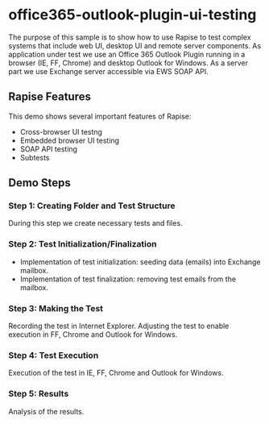 # office365-outlook-plugin-ui-testing

The purpose of this sample is to show how to use Rapise to test complex systems that include web UI, desktop UI and remote server components. As application under test we use an Office 365 Outlook Plugin running in a browser (IE, FF, Chrome) and desktop Outlook for Windows. As a server part we use Exchange server accessible via EWS SOAP API.

## Rapise Features

This demo shows several important features of Rapise:

- Cross-browser UI testng
- Embedded browser UI testing
- SOAP API testing
- Subtests

## Demo Steps

### Step 1: Creating Folder and Test Structure
During this step we create necessary tests and files.

### Step 2: Test Initialization/Finalization
- Implementation of test initialization: seeding data (emails) into Exchange mailbox. 
- Implementation of test finalization: removing test emails from the mailbox.

### Step 3: Making the Test
Recording the test in Internet Explorer. Adjusting the test to enable execution in FF, Chrome and Outlook for Windows.

### Step 4: Test Execution
Execution of the test in IE, FF, Chrome and Outlook for Windows.

### Step 5: Results
Analysis of the results.


